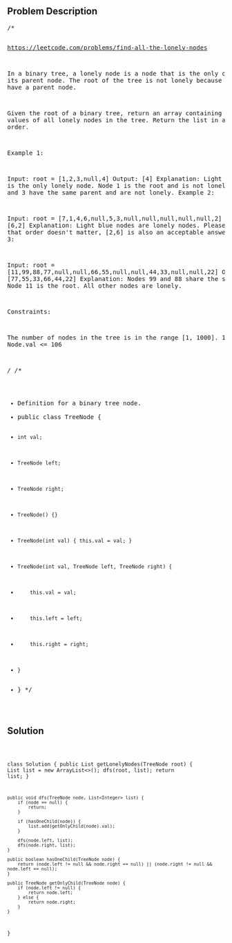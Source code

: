 <!--
<style>
  body { font-family: Arial, sans-serif; }
  .container { max-width: 100%; margin: auto; padding: 20px; }
  .comment-block { background-color: #f9f9f9; padding: 10px; border-left: 5px solid #ccc; max-width: 80%; margin: auto;}
  .code-block { background-color: #f4f4f4; padding: 10px; border: 1px solid #ddd; }
</style>
-->

<div class='container'>
<h2>Problem Description</h2>
<div class='comment-block'>
<pre>
/*

https://leetcode.com/problems/find-all-the-lonely-nodes

In a binary tree, a lonely node is a node that is the only child of its parent node. 
The root of the tree is not lonely because it does not have a parent node.

Given the root of a binary tree, return an array containing the values of all lonely nodes in the tree. Return the list in any order.

 

Example 1:


Input: root = [1,2,3,null,4]
Output: [4]
Explanation: Light blue node is the only lonely node.
Node 1 is the root and is not lonely.
Nodes 2 and 3 have the same parent and are not lonely.
Example 2:


Input: root = [7,1,4,6,null,5,3,null,null,null,null,null,2]
Output: [6,2]
Explanation: Light blue nodes are lonely nodes.
Please remember that order doesn't matter, [2,6] is also an acceptable answer.
Example 3:



Input: root = [11,99,88,77,null,null,66,55,null,null,44,33,null,null,22]
Output: [77,55,33,66,44,22]
Explanation: Nodes 99 and 88 share the same parent. Node 11 is the root.
All other nodes are lonely.
 

Constraints:

The number of nodes in the tree is in the range [1, 1000].
1 <= Node.val <= 106

*/
/**
 * Definition for a binary tree node.
 * public class TreeNode {
 *     int val;
 *     TreeNode left;
 *     TreeNode right;
 *     TreeNode() {}
 *     TreeNode(int val) { this.val = val; }
 *     TreeNode(int val, TreeNode left, TreeNode right) {
 *         this.val = val;
 *         this.left = left;
 *         this.right = right;
 *     }
 * }
 */
</pre>
</div>

<h2>Solution</h2>
<div class='code-block'>
<pre><code class='language-java'>

class Solution {
    public List<Integer> getLonelyNodes(TreeNode root) {
        List<Integer> list = new ArrayList<>();
        dfs(root, list);
        return list;
    }

    public void dfs(TreeNode node, List<Integer> list) {
        if (node == null) {
            return;
        }

        if (hasOneChild(node)) {
            list.add(getOnlyChild(node).val);
        }
        
        dfs(node.left, list);
        dfs(node.right, list);
    }

    public boolean hasOneChild(TreeNode node) {
        return (node.left != null && node.right == null) || (node.right != null && node.left == null);
    }

    public TreeNode getOnlyChild(TreeNode node) {
        if (node.left != null) {
            return node.left;
        } else {
            return node.right;
        }
    }
}






</code></pre>
</div>
</div>
